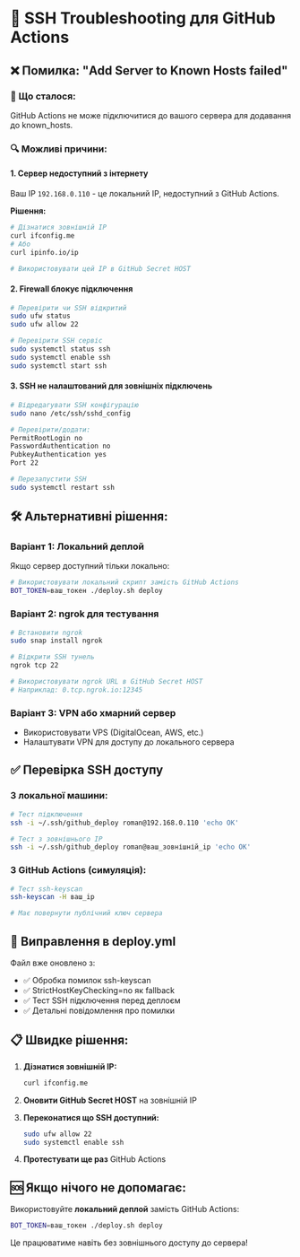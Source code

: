 # 🔧 SSH Troubleshooting для GitHub Actions

## ❌ Помилка: "Add Server to Known Hosts failed"

### 🚨 **Що сталося:**
GitHub Actions не може підключитися до вашого сервера для додавання до known_hosts.

### 🔍 **Можливі причини:**

#### 1. **Сервер недоступний з інтернету**
Ваш IP `192.168.0.110` - це локальний IP, недоступний з GitHub Actions.

**Рішення:**
```bash
# Дізнатися зовнішній IP
curl ifconfig.me
# Або
curl ipinfo.io/ip

# Використовувати цей IP в GitHub Secret HOST
```

#### 2. **Firewall блокує підключення**
```bash
# Перевірити чи SSH відкритий
sudo ufw status
sudo ufw allow 22

# Перевірити SSH сервіс
sudo systemctl status ssh
sudo systemctl enable ssh
sudo systemctl start ssh
```

#### 3. **SSH не налаштований для зовнішніх підключень**
```bash
# Відредагувати SSH конфігурацію
sudo nano /etc/ssh/sshd_config

# Перевірити/додати:
PermitRootLogin no
PasswordAuthentication no
PubkeyAuthentication yes
Port 22

# Перезапустити SSH
sudo systemctl restart ssh
```

## 🛠️ **Альтернативні рішення:**

### Варіант 1: **Локальний деплой**
Якщо сервер доступний тільки локально:
```bash
# Використовувати локальний скрипт замість GitHub Actions
BOT_TOKEN=ваш_токен ./deploy.sh deploy
```

### Варіант 2: **ngrok для тестування**
```bash
# Встановити ngrok
sudo snap install ngrok

# Відкрити SSH тунель
ngrok tcp 22

# Використовувати ngrok URL в GitHub Secret HOST
# Наприклад: 0.tcp.ngrok.io:12345
```

### Варіант 3: **VPN або хмарний сервер**
- Використовувати VPS (DigitalOcean, AWS, etc.)
- Налаштувати VPN для доступу до локального сервера

## ✅ **Перевірка SSH доступу**

### З локальної машини:
```bash
# Тест підключення
ssh -i ~/.ssh/github_deploy roman@192.168.0.110 'echo OK'

# Тест з зовнішнього IP
ssh -i ~/.ssh/github_deploy roman@ваш_зовнішній_ip 'echo OK'
```

### З GitHub Actions (симуляція):
```bash
# Тест ssh-keyscan
ssh-keyscan -H ваш_ip

# Має повернути публічний ключ сервера
```

## 🔄 **Виправлення в deploy.yml**

Файл вже оновлено з:
- ✅ Обробка помилок ssh-keyscan
- ✅ StrictHostKeyChecking=no як fallback
- ✅ Тест SSH підключення перед деплоєм
- ✅ Детальні повідомлення про помилки

## 📋 **Швидке рішення:**

1. **Дізнатися зовнішній IP:**
   ```bash
   curl ifconfig.me
   ```

2. **Оновити GitHub Secret HOST** на зовнішній IP

3. **Переконатися що SSH доступний:**
   ```bash
   sudo ufw allow 22
   sudo systemctl enable ssh
   ```

4. **Протестувати ще раз** GitHub Actions

## 🆘 **Якщо нічого не допомагає:**

Використовуйте **локальний деплой** замість GitHub Actions:
```bash
BOT_TOKEN=ваш_токен ./deploy.sh deploy
```

Це працюватиме навіть без зовнішнього доступу до сервера!
